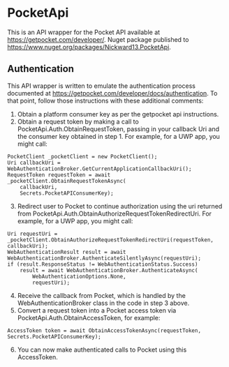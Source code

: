 # PocketApi
This is an API wrapper for the Pocket API available at https://getpocket.com/developer/.  Nuget package published to https://www.nuget.org/packages/Nickward13.PocketApi.

## Authentication
This API wrapper is written to emulate the authentication process documented at https://getpocket.com/developer/docs/authentication.  To that point, follow those instructions with these additional comments:
1. Obtain a platform consumer key as per the getpocket api instructions.
2. Obtain a request token by making a call to PocketApi.Auth.ObtainRequestToken, passing in your callback Uri and the consumer key obtained in step 1.  For example, for a UWP app, you might call:
```
PocketClient _pocketClient = new PocketClient();
Uri callbackUri = WebAuthenticationBroker.GetCurrentApplicationCallbackUri();
RequestToken requestToken = await _pocketClient.ObtainRequestTokenAsync(
    callbackUri,
    Secrets.PocketAPIConsumerKey);
```
3. Redirect user to Pocket to continue authorization using the uri returned from PocketApi.Auth.ObtainAuthorizeRequestTokenRedirectUri.  For example, for a UWP app, you might call:
```
Uri requestUri = _pocketClient.ObtainAuthorizeRequestTokenRedirectUri(requestToken, callbackUri);
WebAuthenticationResult result = await WebAuthenticationBroker.AuthenticateSilentlyAsync(requestUri);
if (result.ResponseStatus != WebAuthenticationStatus.Success)
    result = await WebAuthenticationBroker.AuthenticateAsync(
        WebAuthenticationOptions.None,
        requestUri);
```
4. Receive the callback from Pocket, which is handled by the WebAuthenticationBroker class in the code in step 3 above.
5. Convert a request token into a Pocket access token via PocketApi.Auth.ObtainAccessToken, for example:
```
AccessToken token = await ObtainAccessTokenAsync(requestToken, Secrets.PocketAPIConsumerKey);
```
6. You can now make authenticated calls to Pocket using this AccessToken.